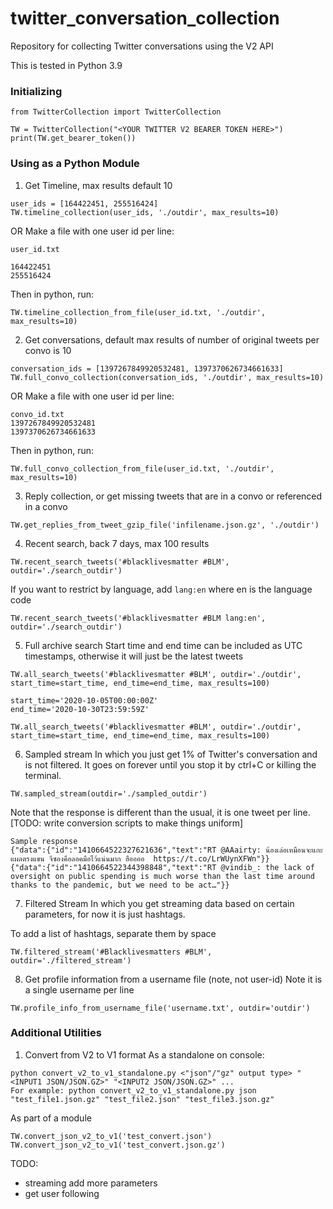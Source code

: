 # twitter_conversation_collection
Repository for collecting Twitter conversations using the V2 API

This is tested in Python 3.9

### Initializing
```
from TwitterCollection import TwitterCollection

TW = TwitterCollection("<YOUR TWITTER V2 BEARER TOKEN HERE>")
print(TW.get_bearer_token())
```

### Using as a Python Module 
1. Get Timeline, max results default 10
```
user_ids = [164422451, 255516424]
TW.timeline_collection(user_ids, './outdir', max_results=10)
```
OR
Make a file with one user id per line:
```
user_id.txt

164422451
255516424
``` 

Then in python, run:
```
TW.timeline_collection_from_file(user_id.txt, './outdir', max_results=10)
```

2. Get conversations, default max results of number of original tweets per convo is 10
```
conversation_ids = [1397267849920532481, 1397370626734661633]
TW.full_convo_collection(conversation_ids, './outdir', max_results=10)
```
OR
Make a file with one user id per line:
```
convo_id.txt
1397267849920532481
1397370626734661633
``` 

Then in python, run:
```
TW.full_convo_collection_from_file(user_id.txt, './outdir', max_results=10)
```

3. Reply collection, or get missing tweets that are in a convo or referenced in a convo
```
TW.get_replies_from_tweet_gzip_file('infilename.json.gz', './outdir')
```

4. Recent search, back 7 days, max 100 results
```
TW.recent_search_tweets('#blacklivesmatter #BLM', outdir='./search_outdir')
```

If you want to restrict by language, add `lang:en` where en is the language code
```
TW.recent_search_tweets('#blacklivesmatter #BLM lang:en', outdir='./search_outdir')
```

5. Full archive search
Start time and end time can be included as UTC timestamps, otherwise it will just be the latest tweets

```
TW.all_search_tweets('#blacklivesmatter #BLM', outdir='./outdir', start_time=start_time, end_time=end_time, max_results=100)

start_time='2020-10-05T00:00:00Z'
end_time='2020-10-30T23:59:59Z'

TW.all_search_tweets('#blacklivesmatter #BLM', outdir='./outdir', start_time=start_time, end_time=end_time, max_results=100)
```

6. Sampled stream
In which you just get 1% of Twitter's conversation and is not filtered. It goes on forever until you stop it by ctrl+C or killing the terminal.

```
TW.sampled_stream(outdir='./sampled_outdir')
```

Note that the response is different than the usual, it is one tweet per line. [TODO: write conversion scripts to make things uniform]
```
Sample response
{"data":{"id":"1410664522327621636","text":"RT @AAairty: น้องเล่อเหมือนจะแกะแผลตรงแขน จีซองคือลอคมือไว้แน่นมาก ฮืออออ  https://t.co/LrWUynXFWn"}}
{"data":{"id":"1410664522344398848","text":"RT @vindib_: the lack of oversight on public spending is much worse than the last time around thanks to the pandemic, but we need to be act…"}}
```

7. Filtered Stream
In which you get streaming data based on certain parameters, for now it is just hashtags.

To add a list of hashtags, separate them by space

```
TW.filtered_stream('#Blacklivesmatters #BLM', outdir='./filtered_stream')
```

8. Get profile information from a username file (note, not user-id)
Note it is a single username per line
```
TW.profile_info_from_username_file('username.txt', outdir='outdir')
```

### Additional Utilities 
1. Convert from V2 to V1 format
As a standalone on console: 
```
python convert_v2_to_v1_standalone.py <"json"/"gz" output type> "<INPUT1 JSON/JSON.GZ>" "<INPUT2 JSON/JSON.GZ>" ...
For example: python convert_v2_to_v1_standalone.py json "test_file1.json.gz" "test_file2.json" "test_file3.json.gz"
```

As part of a module
```
TW.convert_json_v2_to_v1('test_convert.json')
TW.convert_json_v2_to_v1('test_convert.json.gz')
```

TODO:
- streaming add more parameters
- get user following